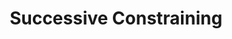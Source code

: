 ---
title: "Successive Constraining"

categories: ['']

tags: ['Successive', 'Constraining']

arwords: 'التقييد المتعاقب'

arexps: []

enwords: ['Successive Constraining']

enexps: []

arlexicons: 'ق'

enlexicons: 'S'

authors: ['Ruqayya Roshdy']

translators: ['']

citations: 'مقدمة في حوسبة اللغة العربية'

sources: 'مركز الملك عبدالله بن عبدالعزيز الدولي لخدمة اللغة العربية'

slug: ""
---